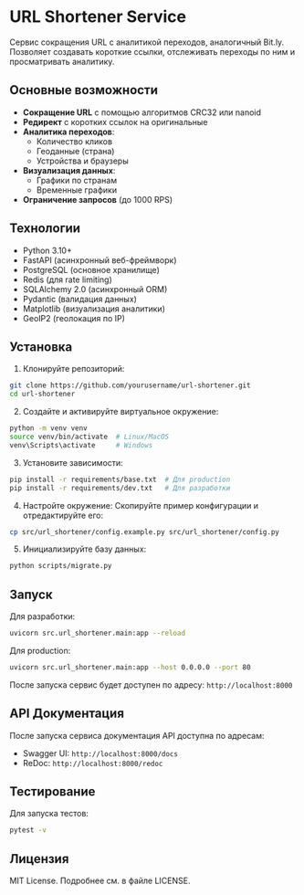 # URL Shortener Service

Сервис сокращения URL с аналитикой переходов, аналогичный Bit.ly. Позволяет создавать короткие ссылки, отслеживать переходы по ним и просматривать аналитику.

## Основные возможности

- **Сокращение URL** с помощью алгоритмов CRC32 или nanoid
- **Редирект** с коротких ссылок на оригинальные
- **Аналитика переходов**:
  - Количество кликов
  - Геоданные (страна)
  - Устройства и браузеры
- **Визуализация данных**:
  - Графики по странам
  - Временные графики
- **Ограничение запросов** (до 1000 RPS)

## Технологии

- Python 3.10+
- FastAPI (асинхронный веб-фреймворк)
- PostgreSQL (основное хранилище)
- Redis (для rate limiting)
- SQLAlchemy 2.0 (асинхронный ORM)
- Pydantic (валидация данных)
- Matplotlib (визуализация аналитики)
- GeoIP2 (геолокация по IP)

## Установка

1. Клонируйте репозиторий:
```bash
git clone https://github.com/yourusername/url-shortener.git
cd url-shortener
```

2. Создайте и активируйте виртуальное окружение:
```bash
python -m venv venv
source venv/bin/activate  # Linux/MacOS
venv\Scripts\activate     # Windows
```

3. Установите зависимости:
```bash
pip install -r requirements/base.txt  # Для production
pip install -r requirements/dev.txt   # Для разработки
```

4. Настройте окружение:
Скопируйте пример конфигурации и отредактируйте его:
```bash
cp src/url_shortener/config.example.py src/url_shortener/config.py
```

5. Инициализируйте базу данных:
```bash
python scripts/migrate.py
```

## Запуск

Для разработки:
```bash
uvicorn src.url_shortener.main:app --reload
```

Для production:
```bash
uvicorn src.url_shortener.main:app --host 0.0.0.0 --port 80
```

После запуска сервис будет доступен по адресу: `http://localhost:8000`

## API Документация

После запуска сервиса документация API доступна по адресам:
- Swagger UI: `http://localhost:8000/docs`
- ReDoc: `http://localhost:8000/redoc`

## Тестирование

Для запуска тестов:
```bash
pytest -v
```

## Лицензия

MIT License. Подробнее см. в файле LICENSE.

